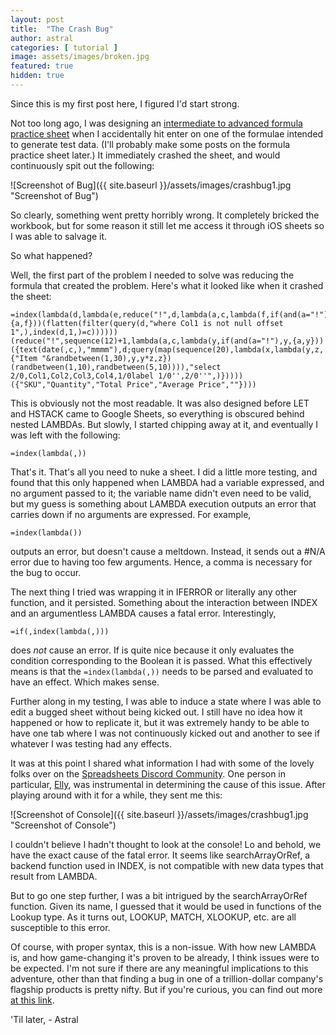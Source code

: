 ```yaml
---
layout: post
title:  "The Crash Bug"
author: astral
categories: [ tutorial ]
image: assets/images/broken.jpg
featured: true
hidden: true
---
```

Since this is my first post here, I figured I'd start strong.

Not too long ago, I was designing an [intermediate to advanced formula practice sheet](https://docs.google.com/spreadsheets/d/1RZVTUJj_qzugq_WCd7rMjmjzKtUM72Jb5x0RGFAVNnk/edit#gid=890374412) when I accidentally hit enter on one of the formulae intended to generate test data. (I'll probably make some posts on the formula practice sheet later.) It immediately crashed the sheet, and would continuously spit out the following:

![Screenshot of Bug]({{ site.baseurl }}/assets/images/crashbug1.jpg "Screenshot of Bug")

So clearly, something went pretty horribly wrong. It completely bricked the workbook, but for some reason it still let me access it through iOS sheets so I was able to salvage it.

So what happened?

Well, the first part of the problem I needed to solve was reducing the formula that created the problem. Here's what it looked like when it crashed the sheet:

```
=index(lambda(d,lambda(e,reduce("!",d,lambda(a,c,lambda(f,if(and(a="!"),f,{a,f}))(flatten(filter(query(d,"where Col1 is not null offset 1",),index(d,1,)=c))))))(reduce("!",sequence(12)+1,lambda(a,c,lambda(y,if(and(a="!"),y,{a,y}))({text(date(,c,),"mmmm"),d;query(map(sequence(20),lambda(x,lambda(y,z,{"Item "&randbetween(1,30),y,y*z,z})(randbetween(1,10),randbetween(5,10)))),"select 2/0,Col1,Col2,Col3,Col4,1/0label 1/0'',2/0''",)}))))({"SKU","Quantity","Total Price","Average Price",""})))
```

This is obviously not the most readable. It was also designed before LET and HSTACK came to Google Sheets, so everything is obscured behind nested LAMBDAs. But slowly, I started chipping away at it, and eventually I was left with the following:

```
=index(lambda(,))
```

That's it. That's all you need to nuke a sheet. I did a little more testing, and found that this only happened when LAMBDA had a variable expressed, and no argument passed to it; the variable name didn't even need to be valid, but my guess is something about LAMBDA execution outputs an error that carries down if no arguments are expressed. For example,

```
=index(lambda())
```

outputs an error, but doesn't cause a meltdown. Instead, it sends out a #N/A error due to having too few arguments. Hence, a comma is necessary for the bug to occur.

The next thing I tried was wrapping it in IFERROR or literally any other function, and it persisted. Something about the interaction between INDEX and an argumentless LAMBDA causes a fatal error. Interestingly,

```
=if(,index(lambda(,)))
```

does *not* cause an error. If is quite nice because it only evaluates the condition corresponding to the Boolean it is passed. What this effectively means is that the `=index(lambda(,))` needs to be parsed and evaluated to have an effect. Which makes sense.

Further along in my testing, I was able to induce a state where I was able to edit a bugged sheet without being kicked out. I still have no idea how it happened or how to replicate it, but it was extremely handy to be able to have one tab where I was not continuously kicked out and another to see if whatever I was testing had any effects.

It was at this point I shared what information I had with some of the lovely folks over on the [Spreadsheets Discord Community](https://discord.gg/M9GKpPd). One person in particular, [Elly](https://www.reddit.com/user/Keipaws), was instrumental in determining the cause of this issue. After playing around with it for a while, they sent me this:

![Screenshot of Console]({{ site.baseurl }}/assets/images/crashbug1.jpg "Screenshot of Console")

I couldn't believe I hadn't thought to look at the console! Lo and behold, we have the exact cause of the fatal error. It seems like searchArrayOrRef, a backend function used in INDEX, is not compatible with new data types that result from LAMBDA.

But to go one step further, I was a bit intrigued by the searchArrayOrRef function. Given its name, I guessed that it would be used in functions of the Lookup type. As it turns out, LOOKUP, MATCH, XLOOKUP, etc. are all susceptible to this error.

Of course, with proper syntax, this is a non-issue. With how new LAMBDA is, and how game-changing it's proven to be already, I think issues were to be expected. I'm not sure if there are any meaningful implications to this adventure, other than that finding a bug in one of a trillion-dollar company's flagship products is pretty nifty. But if you're curious, you can find out more [at this link](https://docs.google.com/spreadsheets/d/1dH_diVwMm8XMVUP1bxFhForIc0my_X2_2oDLbJGUBPo/edit#gid=0).

'Til later,
\- Astral